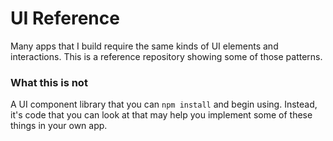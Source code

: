 # UI Reference

Many apps that I build require the same kinds of UI elements and interactions. This is a reference repository showing some of those patterns.

### What this is not

A UI component library that you can `npm install` and begin using. Instead, it's code that you can look at that may help you implement some of
these things in your own app.
